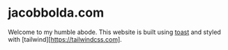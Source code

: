 # jacobbolda.com

Welcome to my humble abode. This website is built using [toast](https://toast.dev) and styled with [tailwind][https://tailwindcss.com].
